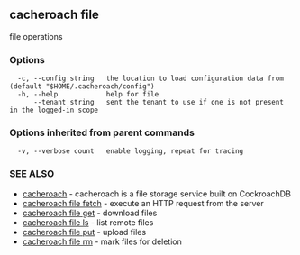 ## cacheroach file

file operations

### Options

```
  -c, --config string   the location to load configuration data from (default "$HOME/.cacheroach/config")
  -h, --help            help for file
      --tenant string   sent the tenant to use if one is not present in the logged-in scope
```

### Options inherited from parent commands

```
  -v, --verbose count   enable logging, repeat for tracing
```

### SEE ALSO

* [cacheroach](cacheroach.md)	 - cacheroach is a file storage service built on CockroachDB
* [cacheroach file fetch](cacheroach_file_fetch.md)	 - execute an HTTP request from the server
* [cacheroach file get](cacheroach_file_get.md)	 - download files
* [cacheroach file ls](cacheroach_file_ls.md)	 - list remote files
* [cacheroach file put](cacheroach_file_put.md)	 - upload files
* [cacheroach file rm](cacheroach_file_rm.md)	 - mark files for deletion

